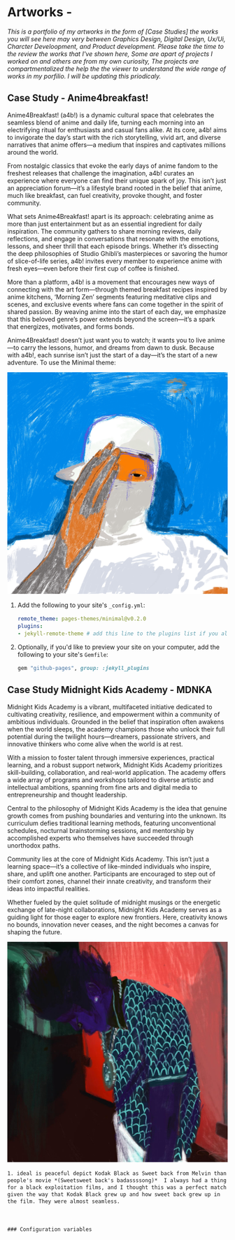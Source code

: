 # Artworks -

*This is a portfolio of my artworks in the form of [Case Studies] the works you will see here may very between Graphics Design, Digital Design, Ux/Ui, Charcter Develoopment, and Product development. Please take the time to the review the works that I've shown here, Some are apart of projects I worked on and others are from my own curiosity, The projects are compartmentalized the help the the viewer to understand the wide range of works in my porfilio. I will be updating this priodicaly.*

## Case Study - Anime4breakfast!
Anime4Breakfast! (a4b!) is a dynamic cultural space that celebrates the seamless blend of anime and daily life, turning each morning into an electrifying ritual for enthusiasts and casual fans alike. At its core, a4b! aims to invigorate the day’s start with the rich storytelling, vivid art, and diverse narratives that anime offers—a medium that inspires and captivates millions around the world.

From nostalgic classics that evoke the early days of anime fandom to the freshest releases that challenge the imagination, a4b! curates an experience where everyone can find their unique spark of joy. This isn’t just an appreciation forum—it’s a lifestyle brand rooted in the belief that anime, much like breakfast, can fuel creativity, provoke thought, and foster community.

What sets Anime4Breakfast! apart is its approach: celebrating anime as more than just entertainment but as an essential ingredient for daily inspiration. The community gathers to share morning reviews, daily reflections, and engage in conversations that resonate with the emotions, lessons, and sheer thrill that each episode brings. Whether it’s dissecting the deep philosophies of Studio Ghibli’s masterpieces or savoring the humor of slice-of-life series, a4b! invites every member to experience anime with fresh eyes—even before their first cup of coffee is finished.

More than a platform, a4b! is a movement that encourages new ways of connecting with the art form—through themed breakfast recipes inspired by anime kitchens, ‘Morning Zen’ segments featuring meditative clips and scenes, and exclusive events where fans can come together in the spirit of shared passion. By weaving anime into the start of each day, we emphasize that this beloved genre’s power extends beyond the screen—it’s a spark that energizes, motivates, and forms bonds.

Anime4Breakfast! doesn’t just want you to watch; it wants you to live anime—to carry the lessons, humor, and dreams from dawn to dusk. Because with a4b!, each sunrise isn’t just the start of a day—it’s the start of a new adventure.
To use the Minimal theme:

![I4I](assets/fonts/img/I4I.png)

1. Add the following to your site's `_config.yml`:

    ```yml
    remote_theme: pages-themes/minimal@v0.2.0
    plugins:
    - jekyll-remote-theme # add this line to the plugins list if you already have one
    ```

2. Optionally, if you'd like to preview your site on your computer, add the following to your site's `Gemfile`:

    ```ruby
    gem "github-pages", group: :jekyll_plugins
    ```

## Case Study Midnight Kids Academy - MDNKA

Midnight Kids Academy is a vibrant, multifaceted initiative dedicated to cultivating creativity, resilience, and empowerment within a community of ambitious individuals. Grounded in the belief that inspiration often awakens when the world sleeps, the academy champions those who unlock their full potential during the twilight hours—dreamers, passionate strivers, and innovative thinkers who come alive when the world is at rest.

With a mission to foster talent through immersive experiences, practical learning, and a robust support network, Midnight Kids Academy prioritizes skill-building, collaboration, and real-world application. The academy offers a wide array of programs and workshops tailored to diverse artistic and intellectual ambitions, spanning from fine arts and digital media to entrepreneurship and thought leadership.

Central to the philosophy of Midnight Kids Academy is the idea that genuine growth comes from pushing boundaries and venturing into the unknown. Its curriculum defies traditional learning methods, featuring unconventional schedules, nocturnal brainstorming sessions, and mentorship by accomplished experts who themselves have succeeded through unorthodox paths.

Community lies at the core of Midnight Kids Academy. This isn’t just a learning space—it’s a collective of like-minded individuals who inspire, share, and uplift one another. Participants are encouraged to step out of their comfort zones, channel their innate creativity, and transform their ideas into impactful realities.

Whether fueled by the quiet solitude of midnight musings or the energetic exchange of late-night collaborations, Midnight Kids Academy serves as a guiding light for those eager to explore new frontiers. Here, creativity knows no bounds, innovation never ceases, and the night becomes a canvas for shaping the future.

![Sweet_Sweetblacks_Baadasssss_Song](assets/fonts/img/Sweet_Sweetblacks_Baadasssss_Song.jpg)
    
```Title: Sweet sweetblacks Badass Song
1. ideal is peaceful depict Kodak Black as Sweet back from Melvin than people's movie *(Sweetsweet back's badassssong)*  I always had a thing for a black exploitation films, and I thought this was a perfect match given the way that Kodak Black grew up and how sweet back grew up in the film. They were almost seamless.



### Configuration variables

